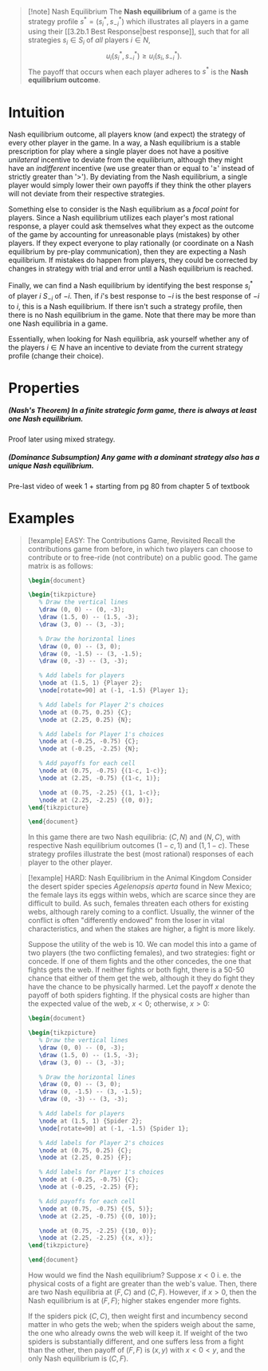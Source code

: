 >[!note] Nash Equilibrium
>The **Nash equilibrium** of a game is the strategy profile $s^* = (s_i^*, s_{-i}^*)$ which illustrates all players in a game using their [[3.2b.1 Best Response|best response]], such that for all strategies $s_i \in S_i$ of *all* players $i \in N$,
>$$u_i(s_i^*, s_{-i}^*) \geq u_i(s_i, s_{-i}^*).$$
>The payoff that occurs when each player adheres to $s^*$ is the **Nash equilibrium outcome**. 
# Intuition
Nash equilibrium outcome, all players know (and expect) the strategy of every other player in the game. In a way, a Nash equilibrium is a stable prescription for play where a single player does not have a positive *unilateral* incentive to deviate from the equilibrium, although they might have an *indifferent* incentive (we use greater than or equal to '$\geq$' instead of strictly greater than '$>$'). By deviating from the Nash equilibrium, a single player would simply lower their own payoffs if they think the other players will not deviate from their respective strategies.

Something else to consider is the Nash equilibrium as a *focal point* for players. Since a Nash equilibrium utilizes each player's most rational response, a player could ask themselves what they expect as the outcome of the game by accounting for unreasonable plays (mistakes) by other players. If they expect everyone to play rationally (or coordinate on a Nash equilibrium by pre-play communication), then they are expecting a Nash equilibrium. If mistakes do happen from players, they could be corrected by changes in strategy with trial and error until a Nash equilibrium is reached.

Finally, we can find a Nash equilibrium by identifying the best response $s_i^*$ of player $i$ $S_{-i}$ of $-i$. Then, if $i$'s best response to $-i$ is the best response of $-i$ to $i$, this is a Nash equilibrium. If there isn't such a strategy profile, then there is no Nash equilibrium in the game. Note that there may be more than one Nash equilibria in a game.

Essentially, when looking for Nash equilibria, ask yourself whether any of the players $i \in N$ have an incentive to deviate from the current strategy profile (change their choice). 
# Properties
##### *(Nash's Theorem)* In a *finite* strategic form game, there is always at least one Nash equilibrium.
Proof later using mixed strategy.

##### *(Dominance Subsumption)* Any game with a dominant strategy also has a unique Nash equilibrium.
Pre-last video of week 1 + starting from pg 80 from chapter 5 of textbook

# Examples

>[!example] EASY: The Contributions Game, Revisited
>Recall the contributions game from before, in which two players can choose to contribute or to free-ride (not contribute) on a public good. The game matrix is as follows:
>```tikz
>\begin{document}
>
>\begin{tikzpicture}
>    % Draw the vertical lines
>    \draw (0, 0) -- (0, -3);
>    \draw (1.5, 0) -- (1.5, -3);
>    \draw (3, 0) -- (3, -3);
>
>    % Draw the horizontal lines
>    \draw (0, 0) -- (3, 0);
>    \draw (0, -1.5) -- (3, -1.5);
>    \draw (0, -3) -- (3, -3);
>
>    % Add labels for players
>    \node at (1.5, 1) {Player 2};
>    \node[rotate=90] at (-1, -1.5) {Player 1};
>
>    % Add labels for Player 2's choices
>    \node at (0.75, 0.25) {C};
>    \node at (2.25, 0.25) {N};
>
>    % Add labels for Player 1's choices
>    \node at (-0.25, -0.75) {C};
>    \node at (-0.25, -2.25) {N};
>
>    % Add payoffs for each cell
>    \node at (0.75, -0.75) {(1-c, 1-c)};
>    \node at (2.25, -0.75) {(1-c, 1)};
>
>    \node at (0.75, -2.25) {(1, 1-c)};
>    \node at (2.25, -2.25) {(0, 0)};
>\end{tikzpicture}
>
>\end{document}
>```
>In this game there are two Nash equilibria: $\begin{equation}(C, N)\end{equation}$ and $\begin{equation}(N, C)\end{equation}$, with respective Nash equilibrium outcomes  $\begin{equation}(1-c, 1)\end{equation}$ and $\begin{equation}(1, 1-c)\end{equation}$. These strategy profiles illustrate the best (most rational) responses of each player to the other player. 

>[!example] HARD: Nash Equilibrium in the Animal Kingdom
>Consider the desert spider species *Agelenopsis aperta* found in New Mexico; the female lays its eggs within webs, which are scarce since they are difficult to build. As such, females threaten each others for existing webs, although rarely coming to a conflict. Usually, the winner of the conflict is often "differently endowed" from the loser in vital characteristics, and when the stakes are higher, a fight is more likely.
>
>Suppose the utility of the web is 10. We can model this into a game of two players (the two conflicting females), and two strategies: fight or concede. If one of them fights and the other concedes, the one that fights gets the web. If neither fights or both fight, there is a 50-50 chance that either of them get the web, although it they do fight they have the chance to be physically harmed. Let the payoff $x$ denote the payoff of both spiders fighting. If the physical costs are higher than the expected value of the web, $x < 0$; otherwise, $x > 0$:
>```tikz
>\begin{document}
>
>\begin{tikzpicture}
>    % Draw the vertical lines
>    \draw (0, 0) -- (0, -3);
>    \draw (1.5, 0) -- (1.5, -3);
>    \draw (3, 0) -- (3, -3);
>
>    % Draw the horizontal lines
>    \draw (0, 0) -- (3, 0);
>    \draw (0, -1.5) -- (3, -1.5);
>    \draw (0, -3) -- (3, -3);
>
>    % Add labels for players
>    \node at (1.5, 1) {Spider 2};
>    \node[rotate=90] at (-1, -1.5) {Spider 1};
>
>    % Add labels for Player 2's choices
>    \node at (0.75, 0.25) {C};
>    \node at (2.25, 0.25) {F};
>
>    % Add labels for Player 1's choices
>    \node at (-0.25, -0.75) {C};
>    \node at (-0.25, -2.25) {F};
>
>    % Add payoffs for each cell
>    \node at (0.75, -0.75) {(5, 5)};
>    \node at (2.25, -0.75) {(0, 10)};
>
>    \node at (0.75, -2.25) {(10, 0)};
>    \node at (2.25, -2.25) {(x, x)};
>\end{tikzpicture}
>
>\end{document}
>```
>How would we find the Nash equilibrium? Suppose $x < 0$ i. e. the physical costs of a fight are greater than the web's value. Then, there are two Nash equilibria at $(F, C)$ and $(C, F)$. However, if $x > 0$, then the Nash equilibrium is at $(F, F)$; higher stakes engender more fights.
>
>If the spiders pick $(C, C)$, then weight first and incumbency second matter in who gets the web; when the spiders  weigh about the same, the one who already owns the web will keep it. If weight of the two spiders is substantially different, and one suffers less from a fight than the other, then payoff of $(F, F)$ is $(x, y)$ with $x < 0 < y$, and the only Nash equilibrium is $(C, F)$.





